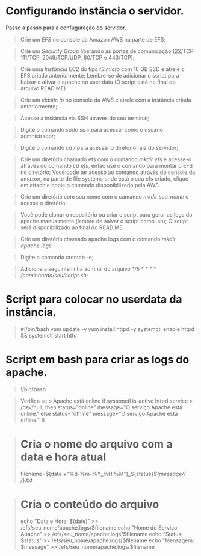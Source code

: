 # Configurando instância o servidor.
Passo a passo para a confuguração do servidor.
> Crie um _EFS_ no console da Amazon AWS na parte de EFS;

> Crie um _Security Group_ liberando as portas de comunicação (22/TCP 111/TCP, 2049/TCP/UDP, 80/TCP e 443/TCP);

> Crie uma _Instância_ EC2 do tipo _t3.micro_ com 16 GB SSD e atrele o EFS criado anteriormente;
Lembre-se de adicionar o script para baixar e ativar o apache no user data (O script está no final do arquivo READ.ME).

> Crie um _elástic ip_ no console da AWS e atrele com a instância criada anteriormente;

> Acesse a instância via SSH através do seu terminal;

> Digite o comando _sudo su -_ para acessar como o usuário admnistrador;

> Digite o comando _cd /_ para acessar o diretório raiz do servidor;

> Crie um diretório chamado efs com o comando _mkdir efs_ e acesse-o através do comando _cd efs_, então use o comando para montar o EFS no diretório;
Você pode ter acesso ao comando através do console da amazon, na parte de file systems onde está o seu efs criado, clique em attach e copie o comando disponibilizado pela AWS.

> Crie um diretório com seu nome com o camando _mkdir seu_nome_ e acesse o diretório;

> Você pode clonar o repositório ou criar o script para gerar as logs do apache manualmente (lembre de salvar o script como .sh);
O script será disponibilizado ao final do READ.ME.

> Crie um diretório chamado apache.logs com o comando _mkdir apache.logs_

> Digite o comando crontab -e;

> Adicione a seguinte linha ao final do arquivo _*/5 * * * * /caminho/do/seu/script.sh_;


# Script para colocar no userdata da instância.

> #!/bin/bash
> yum update -y
> yum install httpd -y
> systemctl enable httpd && systemctl start httd

# Script em bash para criar as logs do apache.
> !/bin/bash

> Verifica se o Apache está online
> if systemctl is-active httpd.service > /dev/null; then
>     status="online"
>     message="O serviço Apache está online."
> else
>     status="offline"
>     message="O serviço Apache está offline."
> fi

> # Cria o nome do arquivo com a data e hora atual
> filename=$(date +"%d-%m-%Y_%H:%M")_${status}_${message// /_}.txt

> # Cria o conteúdo do arquivo
> echo "Data e Hora: $(date)" >> /efs/seu_nome/apache.logs/$filename
> echo "Nome do Serviço: Apache" >> /efs/seu_nome/apache.logs/$filename
> echo "Status: $status" >> /efs/seu_nome/apache.logs/$filename
> echo "Mensagem: $message" >> /efs/seu_nome/apache.logs/$filename
